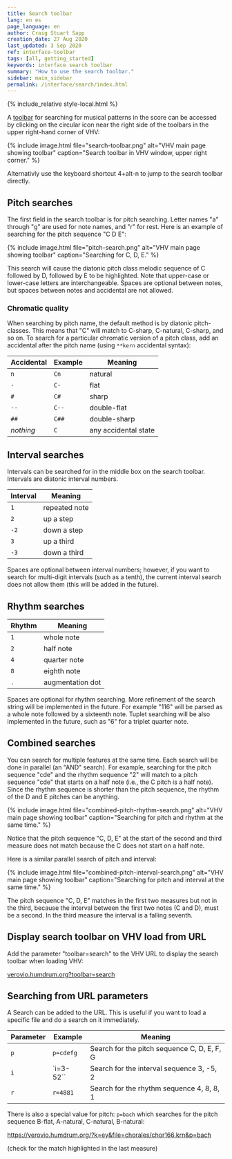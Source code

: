 ```yaml
---
title: Search toolbar
lang: en es
page_language: en
author: Craig Stuart Sapp
creation_date: 27 Aug 2020
last_updated: 3 Sep 2020
ref: interface-toolbar
tags: [all, getting_started]
keywords: interface search toolbar
summary: "How to use the search toolbar."
sidebar: main_sidebar
permalink: /interface/search/index.html
---
```


{% include_relative style-local.html %}

A [toolbar](/interface/toolbar) for searching for musical patterns in the score can be accessed
by clicking on the circular icon near the right side of the toolbars in the upper
right-hand corner of VHV:

{% include image.html
	file="search-toolbar.png"
	alt="VHV main page showing toolbar"
	caption="Search toolbar in VHV window, upper right corner."
%}

Alternativly use the keyboard shortcut <span class="keypress">4+alt-n</span> to
jump to the search toolbar directly.



## Pitch searches ##

The first field in the search toolbar is for pitch searching.  Letter
names "a" through "g" are used for note names, and "r" for rest.
Here is an example of searching for the pitch sequence "C D E":

{% include image.html
	file="pitch-search.png"
	alt="VHV main page showing toolbar"
	caption="Searching for C, D, E."
%}

This search will cause the diatonic pitch class melodic sequence
of C followed by D, followed by E to be highlighted.  Note that upper-case or lower-case
letters are interchangeable.  Spaces are optional between notes, but spaces between notes
and accidental are not allowed.



### Chromatic quality ###

When searching by pitch name, the default method is by diatonic pitch-classes.  This means
that "C" will match to C-sharp, C-natural, C-sharp, and so on.  To search for a particular
chromatic version of a pitch class, add an accidental after the pitch name (using `**kern`
accidental syntax):

| Accidental | Example | Meaning               |
| ---------- | ------- | --------------------- |
| `n`        | `Cn`    | natural               |
| `-`        | `C-`    | flat                  |
| `#`        | `C#`    | sharp                 |
| `--`       | `C--`   | double-flat           |
| `##`       | `C##`   | double-sharp          |
| *nothing*  | `C`     | any accidental state  |



## Interval searches ##

Intervals can be searched for in the middle box on the search toolbar.  Intervals are
diatonic interval numbers. 

| Interval   | Meaning               |
| ---------- | --------------------- |
| `1`        | repeated note         |
| `2`        | up a step             |
| `-2`       | down a step           |
| `3`        | up a third            |
| `-3`       | down a third          |


Spaces are optional between interval numbers; however, if you want to search
for multi-digit intervals (such as a tenth), the current interval search does not
allow them (this will be added in the future).



## Rhythm searches ##

| Rhythm     | Meaning               |
| ---------- | --------------------- |
| `1`        | whole note            |
| `2`        | half note             |
| `4`        | quarter note          |
| `8`        | eighth note           |
| `.`        | augmentation dot      |

Spaces are optional for rhythm searching.  More refinement of the search string will be
implemented in the future.  For example "116" will be parsed as a whole note followed
by a sixteenth note.  Tuplet searching will be also implemented in the future, such as
"6" for a triplet quarter note.



## Combined searches ##

You can search for multiple features at the same time.  Each search
will be done in parallel (an "AND" search).  For example, searching
for the pitch sequence "cde" and the rhythm sequence "2" will match
to a pitch sequence "cde" that starts on a half note (i.e., the C
pitch is a half note).  Since the rhythm sequence is shorter than
the pitch sequence, the rhythm of the D and E pitches can be anything.


{% include image.html
	file="combined-pitch-rhythm-search.png"
	alt="VHV main page showing toolbar"
	caption="Searching for pitch and rhythm at the same time."
%}

Notice that the pitch sequence "C, D, E" at the start of the second and
third measure does not match because the C does not start on a half note.


Here is a similar parallel search of pitch and interval:


{% include image.html
	file="combined-pitch-interval-search.png"
	alt="VHV main page showing toolbar"
	caption="Searching for pitch and interval at the same time."
%}


The pitch sequence "C, D, E" matches in the first two measures but not in the
third, because the interval between the first two notes (C and D), must be a
second.  In the third measure the interval is a falling seventh.



## Display search toolbar on VHV load from URL ##


Add the parameter "toolbar=search" to the VHV URL to display the search
toolbar when loading VHV:

<a target="_blank" href="https://verovio.humdrum.org?toolbar=search">verovio.humdrum.org?toolbar=search</a>



## Searching from URL parameters ##

A Search can be added to the URL.  This is useful if you want to load a specific file
and do a search on it immediately.


| Parameter  | Example   | Meaning               |
| ---------- | -------   | --------------------- |
| `p`        | `p=cdefg` | Search for the pitch sequence C, D, E, F, G |
| `i`        | `i=3-52`` | Search for the interval sequence 3, -5, 2 |
| `r`        | `r=4881`  | Search for the rhythm sequence 4, 8, 8, 1 |

There is also a special value for pitch: `p=bach` which searches
for the pitch sequence B-flat, A-natural, C-natural, B-natural:

<a target="_blank" href="https://verovio.humdrum.org/?k=ey&file=chorales/chor166.krn&p=bach">
https://verovio.humdrum.org/?k=ey&file=chorales/chor166.krn&p=bach
</a>

(check for the match highlighted in the last measure)



